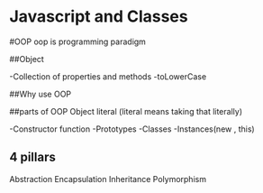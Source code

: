 # Javascript and Classes

#OOP 
oop is programming paradigm

##Object

-Collection of properties and methods
-toLowerCase

##Why use OOP

##parts of OOP
Object literal (literal means taking that literally)

-Constructor function
-Prototypes
-Classes
-Instances(new , this)

## 4 pillars
Abstraction
Encapsulation
Inheritance
Polymorphism